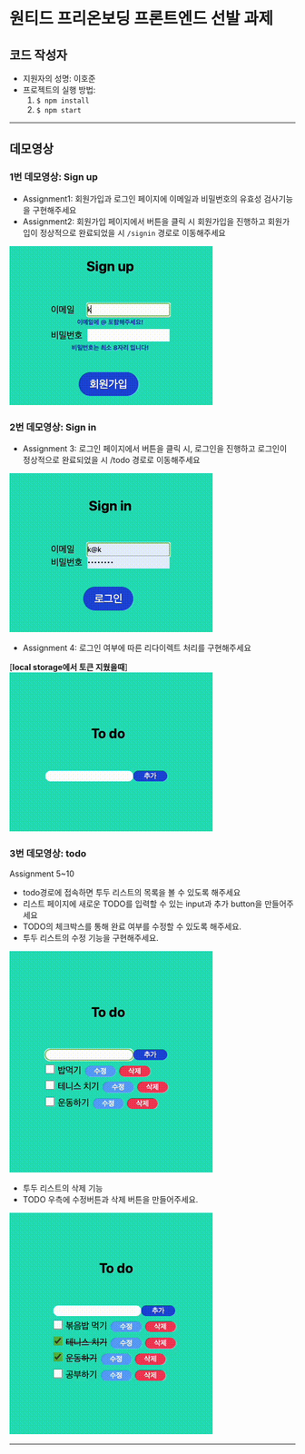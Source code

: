 # 원티드 프리온보딩 프론트엔드 선발 과제
## 코드 작성자
+  지원자의 성명: 이호준
+ 프로젝트의 실행 방법: 
  1. `$ npm install`
  2. `$ npm start`
---
## 데모영상
### 1번 데모영상: Sign up
- Assignment1: 회원가입과 로그인 페이지에 이메일과 비밀번호의 유효성 검사기능을 구현해주세요
- Assignment2: 회원가입 페이지에서 버튼을 클릭 시 회원가입을 진행하고 회원가입이 정상적으로 완료되었을 시 `/signin` 경로로 이동해주세요

![speedup](./assets/speed_signup.gif)

### 2번 데모영상: Sign in
- Assignment 3: 로그인 페이지에서 버튼을 클릭 시, 로그인을 진행하고 로그인이 정상적으로 완료되었을 시 /todo 경로로 이동해주세요

![signin](./assets/speed_signin.gif)


- Assignment 4: 로그인 여부에 따른 리다이렉트 처리를 구현해주세요

[__local storage에서 토큰 지웠을때__]
![redirection](./assets/redirection.gif)

### 3번 데모영상: todo
Assignment 5~10
+ todo경로에 접속하면 투두 리스트의 목록을 볼 수 있도록 해주세요
+ 리스트 페이지에 새로운 TODO를 입력할 수 있는 input과 추가 button을 만들어주세요
+ TODO의 체크박스를 통해 완료 여부를 수정할 수 있도록 해주세요.
+ 투두 리스트의 수정 기능을 구현해주세요.

![todo](./assets/todo.gif)


+ 투두 리스트의 삭제 기능
+ TODO 우측에 수정버튼과 삭제 버튼을 만들어주세요. 

![todo](./assets/remove_speed.gif)

--- 


